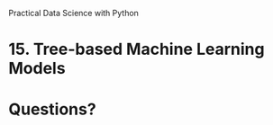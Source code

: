 [comment]: # (THEME = pdsp)
[comment]: # (CODE_THEME = base16/zenburn)
Practical Data Science with Python
# 15. Tree-based Machine Learning Models

[comment]: # (!!!)

# Questions?

